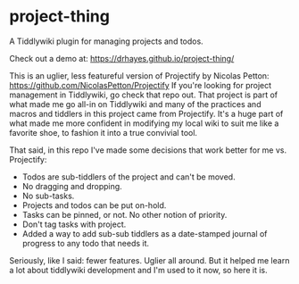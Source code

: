 # project-thing

A Tiddlywiki plugin for managing projects and todos.

Check out a demo at: https://drhayes.github.io/project-thing/

This is an uglier, less featureful version of Projectify by Nicolas Petton: https://github.com/NicolasPetton/Projectify If you're looking for project management in Tiddlywiki, go check that repo out. That project is part of what made me go all-in on Tiddlywiki and many of the practices and macros and tiddlers in this project came from Projectify. It's a huge part of what made me more confident in modifying my local wiki to suit me like a favorite shoe, to fashion it into a true convivial tool.

That said, in this repo I've made some decisions that work better for me vs. Projectify:

* Todos are sub-tiddlers of the project and can't be moved.
* No dragging and dropping.
* No sub-tasks.
* Projects and todos can be put on-hold.
* Tasks can be pinned, or not. No other notion of priority.
* Don't tag tasks with project.
* Added a way to add sub-sub tiddlers as a date-stamped journal of progress to any todo that needs it.

Seriously, like I said: fewer features. Uglier all around. But it helped me learn a lot about tiddlywiki development and I'm used to it now, so here it is.
